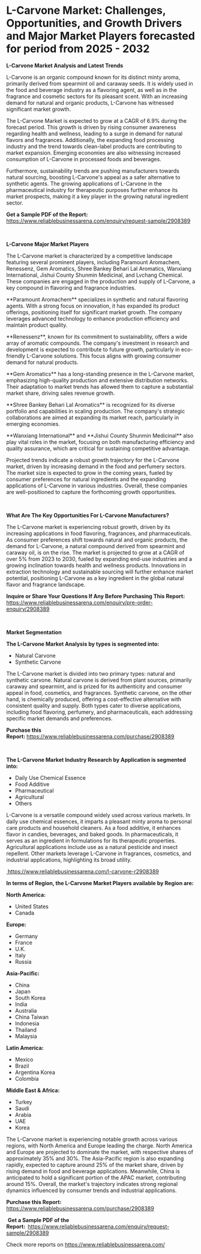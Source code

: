 <p><h1>L-Carvone Market: Challenges, Opportunities, and Growth Drivers and Major Market Players forecasted for period from 2025 - 2032</h1></p><p><strong>L-Carvone Market Analysis and Latest Trends</strong></p>
<p><p>L-Carvone is an organic compound known for its distinct minty aroma, primarily derived from spearmint oil and caraway seeds. It is widely used in the food and beverage industry as a flavoring agent, as well as in the fragrance and cosmetic sectors for its pleasant scent. With an increasing demand for natural and organic products, L-Carvone has witnessed significant market growth.</p><p>The L-Carvone Market is expected to grow at a CAGR of 6.9% during the forecast period. This growth is driven by rising consumer awareness regarding health and wellness, leading to a surge in demand for natural flavors and fragrances. Additionally, the expanding food processing industry and the trend towards clean-label products are contributing to market expansion. Emerging economies are also witnessing increased consumption of L-Carvone in processed foods and beverages.</p><p>Furthermore, sustainability trends are pushing manufacturers towards natural sourcing, boosting L-Carvone's appeal as a safer alternative to synthetic agents. The growing applications of L-Carvone in the pharmaceutical industry for therapeutic purposes further enhance its market prospects, making it a key player in the growing natural ingredient sector.</p></p>
<p><strong>Get a Sample PDF of the Report:&nbsp;</strong> <a href="https://www.reliablebusinessarena.com/enquiry/request-sample/2908389?utm_campaign=3181&utm_medium=2&utm_source=Github&utm_content=ia&utm_term=12032025&utm_id=l-carvone">https://www.reliablebusinessarena.com/enquiry/request-sample/2908389</a></p>
<p>&nbsp;</p>
<p><strong>L-Carvone Major Market Players</strong></p>
<p><p>The L-Carvone market is characterized by a competitive landscape featuring several prominent players, including Paramount Aromachem, Renessenz, Gem Aromatics, Shree Bankey Behari Lal Aromatics, Wanxiang International, Jishui County Shunmin Medicinal, and Lvchang Chemical. These companies are engaged in the production and supply of L-Carvone, a key compound in flavoring and fragrance industries.</p><p>**Paramount Aromachem** specializes in synthetic and natural flavoring agents. With a strong focus on innovation, it has expanded its product offerings, positioning itself for significant market growth. The company leverages advanced technology to enhance production efficiency and maintain product quality.</p><p>**Renessenz**, known for its commitment to sustainability, offers a wide array of aromatic compounds. The company's investment in research and development is expected to contribute to future growth, particularly in eco-friendly L-Carvone solutions. This focus aligns with growing consumer demand for natural products.</p><p>**Gem Aromatics** has a long-standing presence in the L-Carvone market, emphasizing high-quality production and extensive distribution networks. Their adaptation to market trends has allowed them to capture a substantial market share, driving sales revenue growth.</p><p>**Shree Bankey Behari Lal Aromatics** is recognized for its diverse portfolio and capabilities in scaling production. The company's strategic collaborations are aimed at expanding its market reach, particularly in emerging economies.</p><p>**Wanxiang International** and **Jishui County Shunmin Medicinal** also play vital roles in the market, focusing on both manufacturing efficiency and quality assurance, which are critical for sustaining competitive advantage.</p><p>Projected trends indicate a robust growth trajectory for the L-Carvone market, driven by increasing demand in the food and perfumery sectors. The market size is expected to grow in the coming years, fueled by consumer preferences for natural ingredients and the expanding applications of L-Carvone in various industries. Overall, these companies are well-positioned to capture the forthcoming growth opportunities.</p></p>
<p>&nbsp;</p>
<p><strong>What Are The Key Opportunities For L-Carvone Manufacturers?</strong></p>
<p><p>The L-Carvone market is experiencing robust growth, driven by its increasing applications in food flavoring, fragrances, and pharmaceuticals. As consumer preferences shift towards natural and organic products, the demand for L-Carvone, a natural compound derived from spearmint and caraway oil, is on the rise. The market is projected to grow at a CAGR of over 5% from 2023 to 2030, fueled by expanding end-use industries and a growing inclination towards health and wellness products. Innovations in extraction technology and sustainable sourcing will further enhance market potential, positioning L-Carvone as a key ingredient in the global natural flavor and fragrance landscape.</p></p>
<p><strong>Inquire or Share Your Questions If Any Before Purchasing This Report:</strong> <a href="https://www.reliablebusinessarena.com/enquiry/pre-order-enquiry/2908389?utm_campaign=3181&utm_medium=2&utm_source=Github&utm_content=ia&utm_term=12032025&utm_id=l-carvone">https://www.reliablebusinessarena.com/enquiry/pre-order-enquiry/2908389</a></p>
<p>&nbsp;</p>
<p><strong>Market Segmentation</strong></p>
<p><strong>The L-Carvone Market Analysis by types is segmented into:</strong></p>
<p><ul><li>Natural Carvone</li><li>Synthetic Carvone</li></ul></p>
<p><p>The L-Carvone market is divided into two primary types: natural and synthetic carvone. Natural carvone is derived from plant sources, primarily caraway and spearmint, and is prized for its authenticity and consumer appeal in food, cosmetics, and fragrances. Synthetic carvone, on the other hand, is chemically produced, offering a cost-effective alternative with consistent quality and supply. Both types cater to diverse applications, including food flavoring, perfumery, and pharmaceuticals, each addressing specific market demands and preferences.</p></p>
<p><strong>Purchase this Report:&nbsp;</strong><a href="https://www.reliablebusinessarena.com/purchase/2908389?utm_campaign=3181&utm_medium=2&utm_source=Github&utm_content=ia&utm_term=12032025&utm_id=l-carvone">https://www.reliablebusinessarena.com/purchase/2908389</a></p>
<p>&nbsp;</p>
<p><strong>The L-Carvone Market Industry Research by Application is segmented into:</strong></p>
<p><ul><li>Daily Use Chemical Essence</li><li>Food Additive</li><li>Pharmaceutical</li><li>Agricultural</li><li>Others</li></ul></p>
<p><p>L-Carvone is a versatile compound widely used across various markets. In daily use chemical essences, it imparts a pleasant minty aroma to personal care products and household cleaners. As a food additive, it enhances flavor in candies, beverages, and baked goods. In pharmaceuticals, it serves as an ingredient in formulations for its therapeutic properties. Agricultural applications include use as a natural pesticide and insect repellent. Other markets leverage L-Carvone in fragrances, cosmetics, and industrial applications, highlighting its broad utility.</p></p>
<p><a href="https://www.reliablebusinessarena.com/l-carvone-r2908389?utm_campaign=3181&utm_medium=2&utm_source=Github&utm_content=ia&utm_term=12032025&utm_id=l-carvone">&nbsp;https://www.reliablebusinessarena.com/l-carvone-r2908389</a></p>
<p><strong>In terms of Region, the L-Carvone Market Players available by Region are:</strong></p>
<p>
    <p> <strong> North America: </strong>
        <ul>
            <li>United States</li>
            <li>Canada</li>
        </ul>
        </p> 
    <p> <strong> Europe: </strong>
        <ul>
            <li>Germany</li>
            <li>France</li>
            <li>U.K.</li>
            <li>Italy</li>
            <li>Russia</li>
        </ul>
        </p> 
    <p> <strong> Asia-Pacific: </strong>
        <ul>
            <li>China</li>
            <li>Japan</li>
            <li>South Korea</li>
            <li>India</li>
            <li>Australia</li>
            <li>China Taiwan</li>
            <li>Indonesia</li>
            <li>Thailand</li>
            <li>Malaysia</li>
        </ul>
        </p> 
    <p> <strong> Latin America: </strong>
        <ul>
            <li>Mexico</li>
            <li>Brazil</li>
            <li>Argentina Korea</li>
            <li>Colombia</li>
        </ul>
        </p> 
    <p> <strong> Middle East & Africa: </strong>
        <ul>
            <li>Turkey</li>
            <li>Saudi</li>
            <li>Arabia</li>
            <li>UAE</li>
            <li>Korea</li>
        </ul>
    </p>
    </p>
<p><p>The L-Carvone market is experiencing notable growth across various regions, with North America and Europe leading the charge. North America and Europe are projected to dominate the market, with respective shares of approximately 35% and 30%. The Asia-Pacific region is also expanding rapidly, expected to capture around 25% of the market share, driven by rising demand in food and beverage applications. Meanwhile, China is anticipated to hold a significant portion of the APAC market, contributing around 15%. Overall, the market's trajectory indicates strong regional dynamics influenced by consumer trends and industrial applications.</p></p>
<p><strong>Purchase this Report: </strong><a href="https://www.reliablebusinessarena.com/purchase/2908389?utm_campaign=3181&utm_medium=2&utm_source=Github&utm_content=ia&utm_term=12032025&utm_id=l-carvone">https://www.reliablebusinessarena.com/purchase/2908389</a></p>
<p>&nbsp;<strong>Get a Sample PDF of the Report:&nbsp;&nbsp;</strong><a href="https://www.reliablebusinessarena.com/enquiry/request-sample/2908389?utm_campaign=3181&utm_medium=2&utm_source=Github&utm_content=ia&utm_term=12032025&utm_id=l-carvone">https://www.reliablebusinessarena.com/enquiry/request-sample/2908389</a></p>
<p><strong></strong></p>
<p>Check more reports on <a href="https://www.reliablebusinessarena.com/?utm_campaign=3181&utm_medium=2&utm_source=Github&utm_content=ia&utm_term=12032025&utm_id=l-carvone">https://www.reliablebusinessarena.com/</a></p>